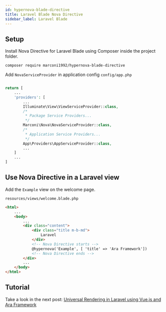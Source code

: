 ```yaml
---
id: hypernova-blade-directive
title: Laravel Blade Nova Directive
sidebar_label: Laravel Blade
---
```


## Setup
Install Nova Directive for Laravel Blade using Composer inside the project folder.

```shell
composer require marconi1992/hypernova-blade-directive
```

Add `NovaServiceProvider` in application config `config/app.php`

```php

return [
    ...
    'providers': [
        ...
        Illuminate\View\ViewServiceProvider::class,
        /*
         * Package Service Providers...
         */
        Marconi\Nova\NovaServiceProvider::class,
        /*
         * Application Service Providers...
         */
        App\Providers\AppServiceProvider::class,
        ...
    ]
    ...
]

```

## Use Nova Directive in a Laravel view

Add the `Example` view on the welcome page.

`resources/views/welcome.blade.php`

```html
<html>
    ...
    <body>
        ...
        <div class="content">
            <div class="title m-b-md">
                Laravel
            </div>
            <!-- Nova Directive starts -->
            @hypernova('Example', [ 'title' => 'Ara Framework'])
            <!-- Nova Directive ends -->
        </div>
        ...
    </body>
</html>
```

## Tutorial

Take a look in the  next post: [Universal Rendering in Laravel using Vue.js and Ara Framework](/website/blog/2019/08/28/universal-rendering-in-laravel)